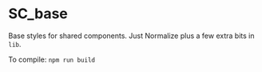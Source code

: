 SC_base
=======

Base styles for shared components. Just Normalize plus a few extra bits in `lib`.

To compile: `npm run build`
